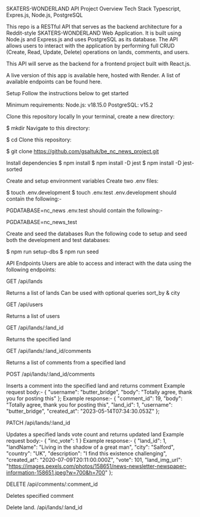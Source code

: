 SKATERS-WONDERLAND API
Project Overview
Tech Stack Typescript, Expres.js, Node.js, PostgreSQL

This repo is a RESTful API that serves as the backend architecture for a Reddit-style SKATERS-WONDERLAND Web Application. It is built using Node.js and Express.js and uses PostgreSQL as its database. The API allows users to interact with the application by performing full CRUD (Create, Read, Update, Delete) operations on lands, comments, and users.


This API will serve as the backend for a frontend project built with React.js.


A live version of this app is available here, hosted with Render. A list of available endpoints can be found here.


Setup
Follow the instructions below to get started


Minimum requirements:
Node.js: v18.15.0
PostgreSQL: v15.2

Clone this repository locally
In your terminal, create a new directory:

$ mkdir <new-directory-name>
Navigate to this directory:

$ cd <new-directory-name>
Clone this repository:

$ git clone https://github.com/gsaltuk/be_nc_news_project.git

Install dependencies
$ npm install
$ npm install -D jest
$ npm install -D jest-sorted

Create and setup environment variables
Create two .env files:

$ touch .env.development
$ touch .env.test
.env.development should contain the following:-

PGDATABASE=nc_news
.env.test should contain the following:-

PGDATABASE=nc_news_test

Create and seed the databases
Run the following code to setup and seed both the development and test databases:

$ npm run setup-dbs
$ npm run seed

API Endpoints
Users are able to access and interact with the data using the following endpoints:

GET /api/lands

Returns a list of lands
Can be used with optional queries sort_by & city

GET /api/users

Returns a list of users

GET /api/lands/:land_id

Returns the specified land

GET /api/lands/:land_id/comments

Returns a list of comments from a specified land

POST /api/lands/:land_id/comments

Inserts a comment into the specified land and returns comment
Example request body:-
{   "username": "butter_bridge",
    "body": "Totally agree, thank you for posting this" };
Example response:-
{   "comment_id": 19,
    "body": "Totally agree, thank you for posting this",
    "land_id": 1,
    "username": "butter_bridge",
    "created_at": "2023-05-14T07:34:30.053Z"    };

PATCH /api/lands/:land_id

Updates a specified lands vote count and returns updated land
Example request body:-
{ "inc_vote": 1 }
Example response:-
{   "land_id": 1,
    "landName": "Living in the shadow of a great man",
    "city": "Salford",
    "country": "UK",
    "description": "I find this existence challenging",
    "created_at": "2020-07-09T20:11:00.000Z",
    "vote": 101,
    "land_img_url": "https://images.pexels.com/photos/158651/news-newsletter-newspaper-information-158651.jpeg?w=700&h=700"  };

DELETE /api/comments/:comment_id

Deletes specified comment

Delete land. /api/lands/:land_id

